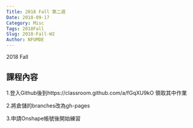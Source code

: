 ```yaml
---
Title: 2018 Fall 第二週
Date: 2018-09-17
Category: Misc
Tags: 2018Fall
Slug: 2018-Fall-W2
Author: NFUMDE
---
```


2018 Fall 

<!-- PELICAN_END_SUMMARY -->

課程內容
----

 1.登入Github後到https://classroom.github.com/a/fGqXU9kO 領取其中作業
 
2.將倉儲的branches改為gh-pages 

3.申請Onshape帳號後開始練習




